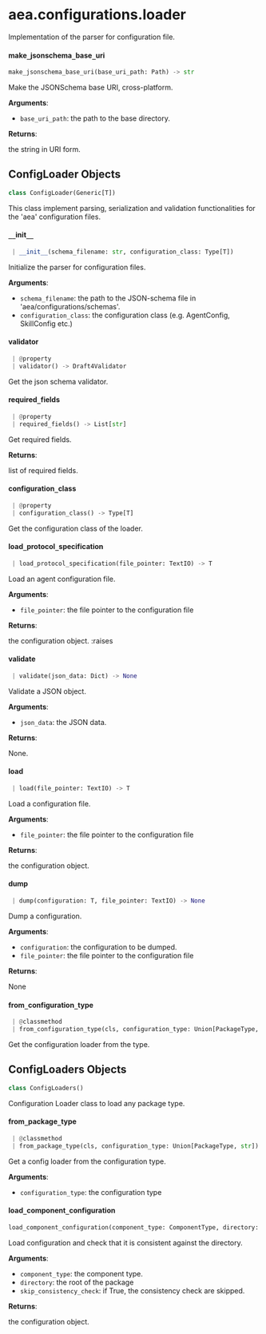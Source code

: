 <a name="aea.configurations.loader"></a>
# aea.configurations.loader

Implementation of the parser for configuration file.

<a name="aea.configurations.loader.make_jsonschema_base_uri"></a>
#### make`_`jsonschema`_`base`_`uri

```python
make_jsonschema_base_uri(base_uri_path: Path) -> str
```

Make the JSONSchema base URI, cross-platform.

**Arguments**:

- `base_uri_path`: the path to the base directory.

**Returns**:

the string in URI form.

<a name="aea.configurations.loader.ConfigLoader"></a>
## ConfigLoader Objects

```python
class ConfigLoader(Generic[T])
```

This class implement parsing, serialization and validation functionalities for the 'aea' configuration files.

<a name="aea.configurations.loader.ConfigLoader.__init__"></a>
#### `__`init`__`

```python
 | __init__(schema_filename: str, configuration_class: Type[T])
```

Initialize the parser for configuration files.

**Arguments**:

- `schema_filename`: the path to the JSON-schema file in 'aea/configurations/schemas'.
- `configuration_class`: the configuration class (e.g. AgentConfig, SkillConfig etc.)

<a name="aea.configurations.loader.ConfigLoader.validator"></a>
#### validator

```python
 | @property
 | validator() -> Draft4Validator
```

Get the json schema validator.

<a name="aea.configurations.loader.ConfigLoader.required_fields"></a>
#### required`_`fields

```python
 | @property
 | required_fields() -> List[str]
```

Get required fields.

**Returns**:

list of required fields.

<a name="aea.configurations.loader.ConfigLoader.configuration_class"></a>
#### configuration`_`class

```python
 | @property
 | configuration_class() -> Type[T]
```

Get the configuration class of the loader.

<a name="aea.configurations.loader.ConfigLoader.load_protocol_specification"></a>
#### load`_`protocol`_`specification

```python
 | load_protocol_specification(file_pointer: TextIO) -> T
```

Load an agent configuration file.

**Arguments**:

- `file_pointer`: the file pointer to the configuration file

**Returns**:

the configuration object.
:raises

<a name="aea.configurations.loader.ConfigLoader.validate"></a>
#### validate

```python
 | validate(json_data: Dict) -> None
```

Validate a JSON object.

**Arguments**:

- `json_data`: the JSON data.

**Returns**:

None.

<a name="aea.configurations.loader.ConfigLoader.load"></a>
#### load

```python
 | load(file_pointer: TextIO) -> T
```

Load a configuration file.

**Arguments**:

- `file_pointer`: the file pointer to the configuration file

**Returns**:

the configuration object.

<a name="aea.configurations.loader.ConfigLoader.dump"></a>
#### dump

```python
 | dump(configuration: T, file_pointer: TextIO) -> None
```

Dump a configuration.

**Arguments**:

- `configuration`: the configuration to be dumped.
- `file_pointer`: the file pointer to the configuration file

**Returns**:

None

<a name="aea.configurations.loader.ConfigLoader.from_configuration_type"></a>
#### from`_`configuration`_`type

```python
 | @classmethod
 | from_configuration_type(cls, configuration_type: Union[PackageType, str]) -> "ConfigLoader"
```

Get the configuration loader from the type.

<a name="aea.configurations.loader.ConfigLoaders"></a>
## ConfigLoaders Objects

```python
class ConfigLoaders()
```

Configuration Loader class to load any package type.

<a name="aea.configurations.loader.ConfigLoaders.from_package_type"></a>
#### from`_`package`_`type

```python
 | @classmethod
 | from_package_type(cls, configuration_type: Union[PackageType, str]) -> "ConfigLoader"
```

Get a config loader from the configuration type.

**Arguments**:

- `configuration_type`: the configuration type

<a name="aea.configurations.loader.load_component_configuration"></a>
#### load`_`component`_`configuration

```python
load_component_configuration(component_type: ComponentType, directory: Path, skip_consistency_check: bool = False) -> "ComponentConfiguration"
```

Load configuration and check that it is consistent against the directory.

**Arguments**:

- `component_type`: the component type.
- `directory`: the root of the package
- `skip_consistency_check`: if True, the consistency check are skipped.

**Returns**:

the configuration object.

